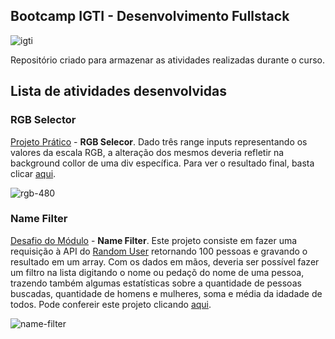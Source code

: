 ## Bootcamp IGTI - Desenvolvimento Fullstack

![igti](https://user-images.githubusercontent.com/40521982/82719174-af5ad780-9c7e-11ea-80d1-daf55a2d1bf6.png)

Repositório criado para armazenar as atividades realizadas durante o curso.

## Lista de atividades desenvolvidas

### RGB Selector
[Projeto Prático](/modulo1-javascript/projeto-pratico) - **RGB Selecor**. Dado três range inputs representando os valores da escala RGB, a alteração dos mesmos deveria refletir na background collor de uma div específica. Para ver o resultado final, basta clicar [aqui](https://rgb-selector-by-maycon.surge.sh/).

![rgb-480](https://user-images.githubusercontent.com/40521982/82758166-517fda00-9dbb-11ea-87f1-c73208104e54.gif)

### Name Filter

[Desafio do Módulo](/modulo1-javascript/desafio-modulo) - **Name Filter**. Este projeto consiste em fazer uma requisição à API do [Random User](https://randomuser.me/) retornando 100 pessoas e gravando o resultado em um array. Com os dados em mãos, deveria ser possível fazer um filtro na lista digitando o nome ou pedaçõ do nome de uma pessoa, trazendo também algumas estatísticas sobre a quantidade de pessoas buscadas, quantidade de homens e mulheres, soma e média da idadade de todos. Pode confereir este projeto clicando [aqui](https://name-filter.surge.sh/).

![name-filter](https://user-images.githubusercontent.com/40521982/82963778-1b4c8100-9f9a-11ea-8d2a-55c4c8b2e3d9.gif)
